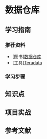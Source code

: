 # 数据仓库

## 学习指南

### 推荐资料

* [图书][数据仓库](http://product.dangdang.com/9200409.html)
* [工具][Teradata](https://www.teradata.com.cn)

### 学习步骤

## 知识点

## 项目实战

## 参考文献
